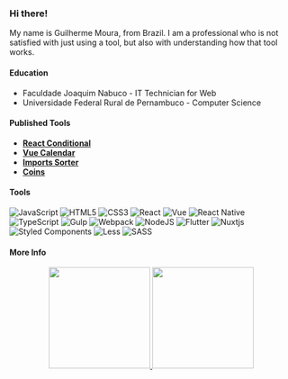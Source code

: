 ### Hi there!
  
  My name is Guilherme Moura, from Brazil. I am a professional who is not satisfied with just using a tool, but also with understanding how that tool works.
  
 #### Education

 - Faculdade Joaquim Nabuco - IT Technician for Web
 - Universidade Federal Rural de Pernambuco - Computer Science
  
  #### Published Tools
  
  - **[React Conditional](https://www.npmjs.com/package/@glhrm/react-conditional)**
  - **[Vue Calendar](https://www.npmjs.com/package/@glhrm/vue-calendar)**
  - **[Imports Sorter](https://marketplace.visualstudio.com/items?itemName=glhrmoura.imports-sorter)**
  - **[Coins](https://chrome.google.com/webstore/detail/coins/meebfpmdedodccopjbkcihiecpmiljml)**
  
#### Tools
  
  ![JavaScript](https://img.shields.io/badge/javascript-%23323330.svg?style=for-the-badge&logo=javascript&logoColor=%23F7DF1E)
  ![HTML5](https://img.shields.io/badge/html5-%23E34F26.svg?style=for-the-badge&logo=html5&logoColor=white)
  ![CSS3](https://img.shields.io/badge/css3-%231572B6.svg?style=for-the-badge&logo=css3&logoColor=white)
  ![React](https://img.shields.io/badge/react-%2320232a.svg?style=for-the-badge&logo=react&logoColor=%2361DAFB)
  ![Vue](https://img.shields.io/badge/Vue-35495E?style=for-the-badge&logo=vuedotjs&logoColor=4FC08D)
  ![React Native](https://img.shields.io/badge/react_native-%2320232a.svg?style=for-the-badge&logo=react&logoColor=%2361DAFB)
  ![TypeScript](https://img.shields.io/badge/typescript-%23007ACC.svg?style=for-the-badge&logo=typescript&logoColor=white)
  ![Gulp](https://img.shields.io/badge/GULP-%23CF4647.svg?style=for-the-badge&logo=gulp&logoColor=white)
  ![Webpack](https://img.shields.io/badge/webpack-%238DD6F9.svg?style=for-the-badge&logo=webpack&logoColor=black)
  ![NodeJS](https://img.shields.io/badge/node.js-6DA55F?style=for-the-badge&logo=node.js&logoColor=white)
  ![Flutter](https://img.shields.io/badge/Flutter-%2302569B.svg?style=for-the-badge&logo=Flutter&logoColor=white)
  ![Nuxtjs](https://img.shields.io/badge/Nuxt-002E3B?style=for-the-badge&logo=nuxtdotjs&logoColor=#00DC82)
  ![Styled Components](https://img.shields.io/badge/styled--components-DB7093?style=for-the-badge&logo=styled-components&logoColor=white)
  ![Less](https://img.shields.io/badge/less-2B4C80?style=for-the-badge&logo=less&logoColor=white)
  ![SASS](https://img.shields.io/badge/SASS-hotpink.svg?style=for-the-badge&logo=SASS&logoColor=white)
  
  #### More Info
  
  <div align="center">
    <a href="https://github.com/glhrmoura">
    <img height="180em" src="https://github-readme-stats-git-masterorgs-github-readme-stats-team.vercel.app/api?username=glhrmoura&theme=dark&include_all_commits=true&show_icons=true&rank_icon=github&count_private=true&icon_color=FFFFFF&)](https://github.com/glhrmoura"/>
    <img height="180em" src="https://github-readme-stats.zohan.tech/api/top-langs/?username=glhrmoura&layout=compact&langs_count=7&theme=dark"/>
  </div>

